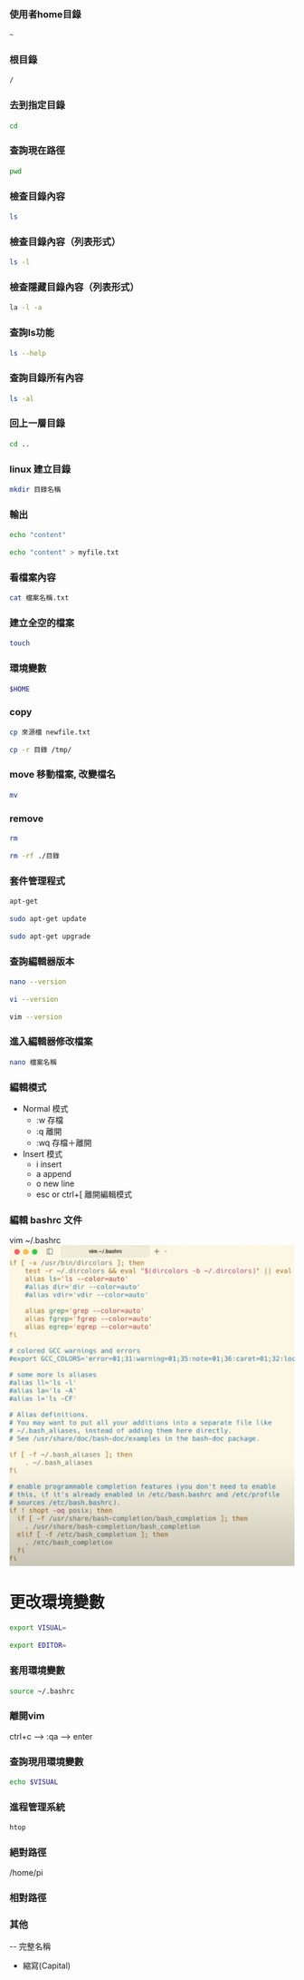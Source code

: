 ### 使用者home目錄
```bash
~
```
### 根目錄
```bash
/
```
### 去到指定目錄
```bash
cd
```
### 查詢現在路徑
```bash
pwd
```
### 檢查目錄內容
```bash
ls
```
### 檢查目錄內容（列表形式）
```bash
ls -l
```
### 檢查隱藏目錄內容（列表形式）
```bash
la -l -a
```
### 查詢ls功能
```bash
ls --help
```
### 查詢目錄所有內容
```bash
ls -al
```
### 回上一層目錄
```bash
cd ..
```
### linux 建立目錄
```bash
mkdir 目錄名稱
```
### 輸出
```bash
echo "content"
```
```bash
echo "content" > myfile.txt
```
### 看檔案內容
```bash
cat 檔案名稱.txt
```
### 建立全空的檔案
```bash
touch
```
### 環境變數
```bash
$HOME
```
### copy 
```bash
cp 來源檔 newfile.txt
```
```bash
cp -r 目錄 /tmp/
```
### move 移動檔案, 改變檔名
```bash
mv
```
### remove 
```bash
rm 
```
```bash
rm -rf ./目錄
```
### 套件管理程式
```bash
apt-get
```
```bash
sudo apt-get update 
```
```bash
sudo apt-get upgrade
```

### 查詢編輯器版本
```bash
nano --version
```
```bash
vi --version
```
```bash
vim --version
```
### 進入編輯器修改檔案
```bash
nano 檔案名稱
```
### 編輯模式
- Normal 模式
    - :w 存檔
    - :q 離開
    - :wq 存檔＋離開
- Insert 模式
    - i insert 
    - a append
    - o new line
    - esc or ctrl+[ 離開編輯模式

### 編輯 bashrc 文件
vim ~/.bashrc
![](images/pic1.png)
# 更改環境變數
```bash
export VISUAL=
```
```bash
export EDITOR=
```
### 套用環境變數
```bash
source ~/.bashrc
```
### 離開vim
ctrl+c --> :qa --> enter
### 查詢現用環境變數
```bash
echo $VISUAL
```
### 進程管理系統
```bash
htop
```


### 絕對路徑 
/home/pi
### 相對路徑
### 其他
-- 完整名稱
- 縮寫(Capital)



